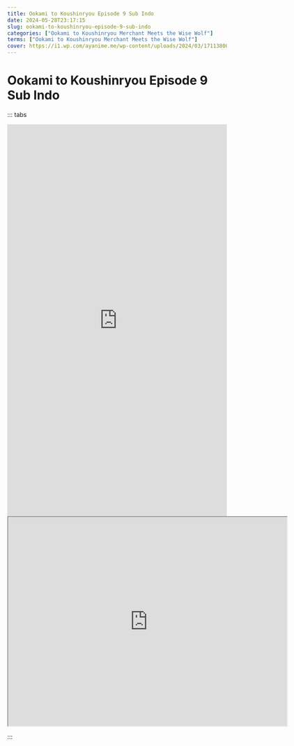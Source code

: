 ```yaml
---
title: Ookami to Koushinryou Episode 9 Sub Indo
date: 2024-05-28T23:17:15
slug: ookami-to-koushinryou-episode-9-sub-indo
categories: ["Ookami to Koushinryou Merchant Meets the Wise Wolf"]
terms: ["Ookami to Koushinryou Merchant Meets the Wise Wolf"]
cover: https://i1.wp.com/ayanime.me/wp-content/uploads/2024/03/1711380078-7159-142218.jpg
---
```


# Ookami to Koushinryou Episode 9 Sub Indo
::: tabs

<iframe src="https://play.ayanime.me/include/fluidplayer/fluidplayer.php?VideoSrc1=https%3A%2F%2Fdrive.google.com%2Ffile%2Fd%2F1gTszE4r-bPB2WBH949XuIdTo-LQEeUdw%2Fpreview&VideoType1=video%2Fmp4&VideoQuality1=480p&VideoSrc2=https%3A%2F%2Fdrive.google.com%2Ffile%2Fd%2F1zl1W9Z9mDmOdUqyPrHtBV9t9t9DnNGoP%2Fpreview&VideoType2=video%2Fmp4&VideoQuality2=720p&VideoSrc3=https%3A%2F%2Fdrive.google.com%2Ffile%2Fd%2F1cG_q0HZfD4BbeAyqLA_yvNr18ZwX3I2s%2Fpreview&VideoType3=video%2Fmp4&VideoQuality3=1080p&VideoSrc4=&VideoType4=&VideoQuality4=&VideoPoster=&VideoTrack1=&kind1=&srclang1=&label1=&default1=&VideoTrack2=&kind2=&srclang2=&label2=&default2=&player=fluid+player&server=Drive+API&api=&width=100%25&height=900px" frameborder="0" width="100%" height="900px" allowfullscreen="allowfullscreen" scrolling="no"></iframe>
<iframe src="https://drive.google.com/file/d/1cG_q0HZfD4BbeAyqLA_yvNr18ZwX3I2s/preview" width="640" height="480" allow="accelerometer; autoplay; encrypted-media; gyroscope; fullscreen; picture-in-picture" scrolling="no" seamless="" sandbox="allow-same-origin allow-scripts"></iframe>

:::
